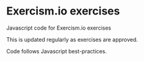 # Exercism.io exercises

Javascript code for Exercism.io exercises

This is updated regularly as exercises are approved.

Code follows Javascript best-practices.
